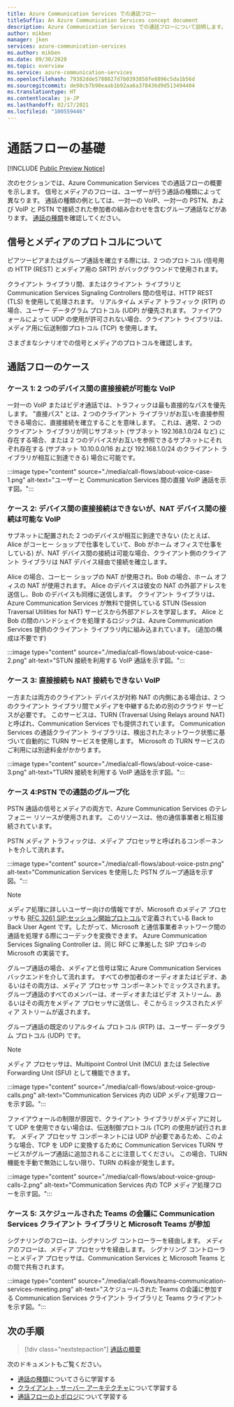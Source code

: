 ```yaml
---
title: Azure Communication Services での通話フロー
titleSuffix: An Azure Communication Services concept document
description: Azure Communication Services での通話フローについて説明します。
author: mikben
manager: jken
services: azure-communication-services
ms.author: mikben
ms.date: 09/30/2020
ms.topic: overview
ms.service: azure-communication-services
ms.openlocfilehash: 79382dde5780827d7b0393858fe8896c5da1b56d
ms.sourcegitcommit: de98cb7b98eaab1b92aa6a378436d9d513494404
ms.translationtype: HT
ms.contentlocale: ja-JP
ms.lasthandoff: 02/17/2021
ms.locfileid: "100559446"
---
```

# <a name="call-flow-basics"></a>通話フローの基礎

[!INCLUDE [Public Preview Notice](../includes/public-preview-include.md)]

次のセクションでは、Azure Communication Services での通話フローの概要を示します。 信号とメディアのフローは、ユーザーが行う通話の種類によって異なります。 通話の種類の例としては、一対一の VoIP、一対一の PSTN、および VoIP と PSTN で接続された参加者の組み合わせを含むグループ通話などがあります。 [通話の種類](./voice-video-calling/about-call-types.md)を確認してください。

## <a name="about-signaling-and-media-protocols"></a>信号とメディアのプロトコルについて

ピアツーピアまたはグループ通話を確立する際には、2 つのプロトコル (信号用の HTTP (REST) とメディア用の SRTP) がバックグラウンドで使用されます。 

クライアント ライブラリ間、またはクライアント ライブラリと Communication Services Signaling Controllers 間の信号は、HTTP REST (TLS) を使用して処理されます。 リアルタイム メディア トラフィック (RTP) の場合、ユーザー データグラム プロトコル (UDP) が優先されます。 ファイアウォールによって UDP の使用が許可されない場合、クライアント ライブラリは、メディア用に伝送制御プロトコル (TCP) を使用します。 

さまざまなシナリオでの信号とメディアのプロトコルを確認します。 

## <a name="call-flow-cases"></a>通話フローのケース

### <a name="case-1-voip-where-a-direct-connection-between-two-devices-is-possible"></a>ケース 1: 2 つのデバイス間の直接接続が可能な VoIP

一対一の VoIP またはビデオ通話では、トラフィックは最も直接的なパスを優先します。 "直接パス" とは、2 つのクライアント ライブラリがお互いを直接参照できる場合に、直接接続を確立することを意味します。 これは、通常、2 つのクライアント ライブラリが同じサブネット (サブネット 192.168.1.0/24 など) に存在する場合、または 2 つのデバイスがお互いを参照できるサブネットにそれぞれ存在する (サブネット 10.10.0.0/16 および 192.168.1.0/24 のクライアント ライブラリが相互に到達できる) 場合に可能です。

:::image type="content" source="./media/call-flows/about-voice-case-1.png" alt-text="ユーザーと Communication Services 間の直接 VoIP 通話を示す図。":::

### <a name="case-2-voip-where-a-direct-connection-between-devices-is-not-possible-but-where-connection-between-nat-devices-is-possible"></a>ケース 2: デバイス間の直接接続はできないが、NAT デバイス間の接続は可能な VoIP

サブネットに配置された 2 つのデバイスが相互に到達できない (たとえば、Alice がコーヒー ショップで仕事をしていて、Bob がホーム オフィスで仕事をしている) が、NAT デバイス間の接続は可能な場合、クライアント側のクライアント ライブラリは NAT デバイス経由で接続を確立します。 

Alice の場合、コーヒー ショップの NAT が使用され、Bob の場合、ホーム オフィスの NAT が使用されます。 Alice のデバイスは彼女の NAT の外部アドレスを送信し、Bob のデバイスも同様に送信します。 クライアント ライブラリは、Azure Communication Services が無料で提供している STUN (Session Traversal Utilities for NAT) サービスから外部アドレスを学習します。 Alice と Bob の間のハンドシェイクを処理するロジックは、Azure Communication Services 提供のクライアント ライブラリ内に組み込まれています。 (追加の構成は不要です)

:::image type="content" source="./media/call-flows/about-voice-case-2.png" alt-text="STUN 接続を利用する VoIP 通話を示す図。":::

### <a name="case-3-voip-where-neither-a-direct-nor-nat-connection-is-possible"></a>ケース 3: 直接接続も NAT 接続もできない VoIP

一方または両方のクライアント デバイスが対称 NAT の内側にある場合は、2 つのクライアント ライブラリ間でメディアを中継するための別のクラウド サービスが必要です。 このサービスは、TURN (Traversal Using Relays around NAT) と呼ばれ、Communication Services でも提供されています。 Communication Services の通話クライアント ライブラリは、検出されたネットワーク状態に基づいて自動的に TURN サービスを使用します。 Microsoft の TURN サービスのご利用には別途料金がかかります。

:::image type="content" source="./media/call-flows/about-voice-case-3.png" alt-text="TURN 接続を利用する VoIP 通話を示す図。":::
 
### <a name="case-4-group-calls-with-pstn"></a>ケース 4:PSTN での通話のグループ化

PSTN 通話の信号とメディアの両方で、Azure Communication Services のテレフォニー リソースが使用されます。 このリソースは、他の通信事業者と相互接続されています。

PSTN メディア トラフィックは、メディア プロセッサと呼ばれるコンポーネントを介して流れます。

:::image type="content" source="./media/call-flows/about-voice-pstn.png" alt-text="Communication Services を使用した PSTN グループ通話を示す図。":::

> [!NOTE]
> メディア処理に詳しいユーザー向けの情報ですが、Microsoft のメディア プロセッサも [RFC 3261 SIP:セッション開始プロトコル](https://tools.ietf.org/html/rfc3261)で定義されている Back to Back User Agent です。したがって、Microsoft と通信事業者ネットワーク間の通話を処理する際にコーデックを変換できます。 Azure Communication Services Signaling Controller は、同じ RFC に準拠した SIP プロキシの Microsoft の実装です。

グループ通話の場合、メディアと信号は常に Azure Communication Services バックエンドを介して流れます。 すべての参加者のオーディオまたはビデオ、あるいはその両方は、メディア プロセッサ コンポーネントでミックスされます。 グループ通話のすべてのメンバーは、オーディオまたはビデオ ストリーム、あるいはその両方をメディア プロセッサに送信し、そこからミックスされたメディア ストリームが返されます。

グループ通話の既定のリアルタイム プロトコル (RTP) は、ユーザー データグラム プロトコル (UDP) です。

> [!NOTE]
> メディア プロセッサは、Multipoint Control Unit (MCU) または Selective Forwarding Unit (SFU) として機能できます。

:::image type="content" source="./media/call-flows/about-voice-group-calls.png" alt-text="Communication Services 内の UDP メディア処理フローを示す図。":::

ファイアウォールの制限が原因で、クライアント ライブラリがメディアに対して UDP を使用できない場合は、伝送制御プロトコル (TCP) の使用が試行されます。 メディア プロセッサ コンポーネントには UDP が必要であるため、このような場合、TCP を UDP に変換するために Communication Services TURN サービスがグループ通話に追加されることに注意してください。 この場合、TURN 機能を手動で無効にしない限り、TURN の料金が発生します。

:::image type="content" source="./media/call-flows/about-voice-group-calls-2.png" alt-text="Communication Services 内の TCP メディア処理フローを示す図。":::

### <a name="case-5-communication-services-client-library-and-microsoft-teams-in-a-scheduled-teams-meeting"></a>ケース 5: スケジュールされた Teams の会議に Communication Services クライアント ライブラリと Microsoft Teams が参加

シグナリングのフローは、シグナリング コントローラーを経由します。 メディアのフローは、メディア プロセッサを経由します。 シグナリング コントローラーとメディア プロセッサは、Communication Services と Microsoft Teams との間で共有されます。 

:::image type="content" source="./media/call-flows/teams-communication-services-meeting.png" alt-text="スケジュールされた Teams の会議に参加する Communication Services クライアント ライブラリと Teams クライアントを示す図。":::



## <a name="next-steps"></a>次の手順

> [!div class="nextstepaction"]
> [通話の概要](../quickstarts/voice-video-calling/getting-started-with-calling.md)

次のドキュメントもご覧ください。

- [通話の種類](../concepts/voice-video-calling/about-call-types.md)についてさらに学習する
- [クライアント - サーバー アーキテクチャ](./client-and-server-architecture.md)について学習する
- [通話フローのトポロジ](./detailed-call-flows.md)について学習する
